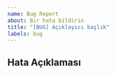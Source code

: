```yaml
---
name: Bug Report
about: Bir hata bildirin
title: "[BUG] Açıklayıcı başlık"
labels: bug
---
```

## Hata Açıklaması
